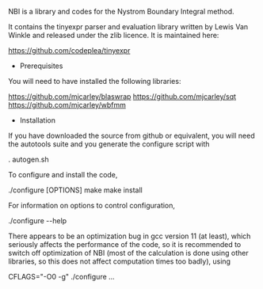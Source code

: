NBI is a library and codes for the Nystrom Boundary Integral method.

It contains the tinyexpr parser and evaluation library written by
Lewis Van Winkle and released under the zlib licence. It is maintained
here:

https://github.com/codeplea/tinyexpr

* Prerequisites

You will need to have installed the following libraries:

https://github.com/mjcarley/blaswrap
https://github.com/mjcarley/sqt
https://github.com/mjcarley/wbfmm

* Installation

If you have downloaded the source from github or equivalent, you will
need the autotools suite and you generate the configure script with

. autogen.sh

To configure and install the code,

  ./configure [OPTIONS]
  make
  make install

For information on options to control configuration,

  ./configure --help

There appears to be an optimization bug in gcc version 11 (at least),
which seriously affects the performance of the code, so it is
recommended to switch off optimization of NBI (most of the calculation
is done using other libraries, so this does not affect computation
times too badly), using

  CFLAGS="-O0 -g" ./configure ...

